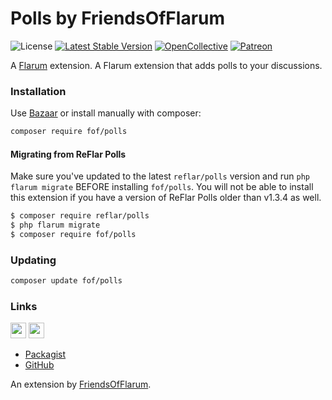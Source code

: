 # Polls by FriendsOfFlarum

![License](https://img.shields.io/badge/license-MIT-blue.svg) [![Latest Stable Version](https://img.shields.io/packagist/v/fof/polls.svg)](https://packagist.org/packages/fof/polls) [![OpenCollective](https://img.shields.io/badge/opencollective-fof-blue.svg)](https://opencollective.com/fof/donate) [![Patreon](https://img.shields.io/badge/patreon-datitisev-f96854.svg?logo=patreon)](https://patreon.com/datitisev)

A [Flarum](http://flarum.org) extension. A Flarum extension that adds polls to your discussions.

### Installation

Use [Bazaar](https://discuss.flarum.org/d/5151-flagrow-bazaar-the-extension-marketplace) or install manually with composer:

```sh
composer require fof/polls
```

#### Migrating from ReFlar Polls

Make sure you've updated to the latest `reflar/polls` version and run `php flarum migrate` BEFORE installing `fof/polls`.
You will not be able to install this extension if you have a version of ReFlar Polls older than v1.3.4 as well.

```sh
$ composer require reflar/polls
$ php flarum migrate
$ composer require fof/polls
```

### Updating

```sh
composer update fof/polls
```

### Links

[<img src="https://opencollective.com/fof/donate/button@2x.png?color=blue" height="25" />](https://opencollective.com/fof/donate)
[<img src="https://c5.patreon.com/external/logo/become_a_patron_button.png" height="25" />](https://patreon.com/datitisev)

- [Packagist](https://packagist.org/packages/fof/polls)
- [GitHub](https://github.com/packages/FriendsOfFlarum/polls)

An extension by [FriendsOfFlarum](https://github.com/FriendsOfFlarum).